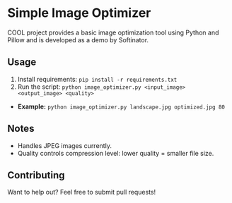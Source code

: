 # Simple Image Optimizer

COOL project provides a basic image optimization tool using Python and Pillow and is developed as a demo by Softinator.

## Usage

1. Install requirements: `pip install -r requirements.txt`
2. Run the script: `python image_optimizer.py <input_image> <output_image> <quality>`

*  **Example:** `python image_optimizer.py landscape.jpg optimized.jpg 80`

## Notes

*  Handles JPEG images currently.
*  Quality controls compression level: lower quality = smaller file size.

## Contributing

Want to help out? Feel free to submit pull requests! 
